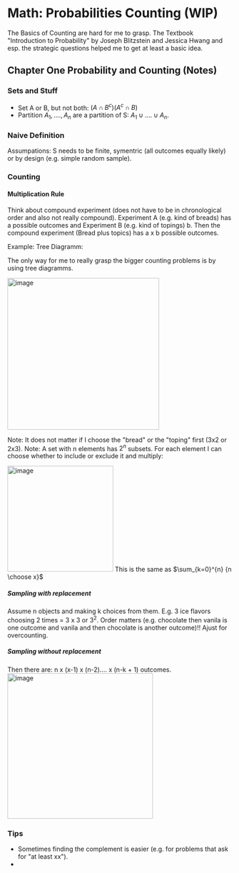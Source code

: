 # Math: Probabilities Counting (WIP)

The Basics of Counting are hard for me to grasp. The Textbook "Introduction to Probability" by Joseph Blitzstein and Jessica Hwang and esp. the strategic 
questions helped me to get at least a basic idea.

## Chapter One Probability and Counting (Notes)

### Sets and Stuff

- Set A or B, but not both: $(A \cap B^{c})(A^{c} \cap B)$
- Partition $A_{1}, ...., A_{n}$ are a partition of S: $A_{1} \cup .... \cup A_{n}$.

### Naive Definition

Assumpations: S needs to be finite, symentric (all outcomes equally likely) or by design (e.g. simple random sample).

### Counting

#### Multiplication Rule

Think about compound experiment (does not have to be in chronological order and also not really compound). Experiment A (e.g. kind of breads) 
has a possible outcomes and Experiment B (e.g. kind of topings) b. Then the compound experiment (Bread plus topics) has a x b possible outcomes.

Example: Tree Diagramm:

The only way for me to really grasp the bigger counting problems is by using tree diagramms. 

<img width="340" alt="image" src="https://user-images.githubusercontent.com/72666362/230676712-3f45e82c-e128-45cc-a4b8-8f0d01126718.png">

Note: It does not matter if I choose the "bread" or the "toping" first (3x2 or 2x3).
Note: A set with n elements has $2^{n}$ subsets. For each element I can choose whether to include or exclude it and multiply:

<img width="237" alt="image" src="https://user-images.githubusercontent.com/72666362/230677525-9f681a31-9670-440c-a49d-7c40caf8a105.png">
This is the same as $\sum_{k=0}^{n} {n \choose x}$

##### Sampling with replacement
Assume n objects and making k choices from them. E.g. 3 ice flavors choosing 2 times = 3 x 3 or $3^{2}$. Order matters (e.g. chocolate then vanila is one outcome 
and vanila and then chocolate is another outcome)!! Ajust for overcounting.


##### Sampling without replacement
Then there are: n x (x-1) x (n-2).... x (n-k + 1) outcomes.
<img width="326" alt="image" src="https://user-images.githubusercontent.com/72666362/230679349-27a505f9-0278-4dc6-9e3e-601783558566.png">


### Tips
- Sometimes finding the complement is easier (e.g. for problems that ask for "at least xx").
- 

